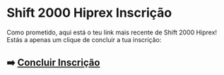 # Shift 2000 Hiprex Inscrição

Como prometido, aqui está o teu link mais recente de Shift 2000 Hiprex! Estás a apenas um clique de concluir a tua inscrição:

## ➡️ [Concluir Inscrição](https://tinyurl.com/4n4v6xxs)
